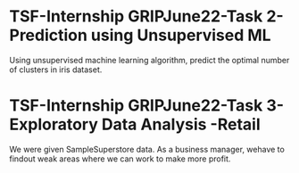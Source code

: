 # TSF-Internship GRIPJune22-Task 2- Prediction using Unsupervised ML
Using unsupervised machine learning algorithm, predict the optimal number of clusters in iris dataset.


# TSF-Internship GRIPJune22-Task 3-Exploratory Data Analysis -Retail
We were given SampleSuperstore data. As a business manager, wehave to findout weak areas where we can work to make more profit.

